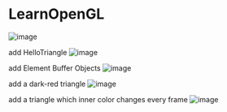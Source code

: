 # LearnOpenGL

![image](https://user-images.githubusercontent.com/59910227/83612088-e1dccc80-a5bc-11ea-8616-aa4cce6c058d.png)

add HelloTriangle
![image](https://user-images.githubusercontent.com/59910227/83716012-afd57400-a669-11ea-8194-91e5a2f4e922.png)

add Element Buffer Objects
![image](https://user-images.githubusercontent.com/59910227/83717885-c4683b00-a66e-11ea-9ad0-756fc8aa99ff.png)

add a dark-red triangle
![image](https://user-images.githubusercontent.com/59910227/83825559-9e957180-a714-11ea-9fdf-68bd7d37ab8e.png)

add a triangle which inner color changes every frame
![image](https://user-images.githubusercontent.com/59910227/83827365-267d7a80-a719-11ea-94be-8ea6cacb0c9d.png)

